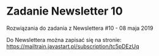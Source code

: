# Zadanie Newsletter 10

Rozwiązania do zadania z Newslettera #10 - 08 maja 2019

Do Newslettera można zapisać się na stronie: https://mailtrain.javastart.pl/subscription/tc5pDEzUq
